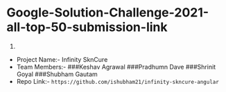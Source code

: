 # Google-Solution-Challenge-2021-all-top-50-submission-link
1.
- Project Name:- Infinity SknCure
- Team Members:- ###Keshav Agrawal ###Pradhumn Dave ###Shrinit Goyal ###Shubham Gautam 
- Repo Link:- `https://github.com/ishubham21/infinity-skncure-angular` 
